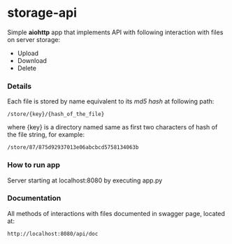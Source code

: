 # storage-api

Simple **aiohttp** app that implements API with following interaction with files on server storage: 
* Upload
* Download
* Delete

### Details
Each file is stored by name equivalent to its *md5 hash* at following path:

    /store/{key}/{hash_of_the_file}

where {key} is a directory named same as first two characters of hash of the file string, for example:

    /store/87/875d92937013e06abcbcd5758134063b

### How to run app
Server starting at localhost:8080 by executing app.py

### Documentation
All methods of interactions with files documented in swagger page, located at:
    
    http://localhost:8080/api/doc